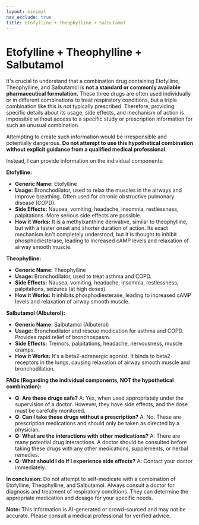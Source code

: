 ```yaml
---
layout: minimal
nav_exclude: true
title: Etofylline + Theophylline + Salbutamol
---
```


# Etofylline + Theophylline + Salbutamol

It's crucial to understand that a combination drug containing Etofylline, Theophylline, and Salbutamol is **not a standard or commonly available pharmaceutical formulation.**  These three drugs are often used individually or in different combinations to treat respiratory conditions, but a triple combination like this is not typically prescribed.  Therefore, providing specific details about its usage, side effects, and mechanism of action is impossible without access to a specific study or prescription information for such an unusual combination.

Attempting to create such information would be irresponsible and potentially dangerous.  **Do not attempt to use this hypothetical combination without explicit guidance from a qualified medical professional.**

Instead, I can provide information on the individual components:

**Etofylline:**

* **Generic Name:** Etofylline
* **Usage:**  Bronchodilator, used to relax the muscles in the airways and improve breathing.  Often used for chronic obstructive pulmonary disease (COPD).
* **Side Effects:** Nausea, vomiting, headache, insomnia, restlessness, palpitations.  More serious side effects are possible.
* **How it Works:** It is a methylxanthine derivative, similar to theophylline, but with a faster onset and shorter duration of action.  Its exact mechanism isn't completely understood, but it is thought to inhibit phosphodiesterase, leading to increased cAMP levels and relaxation of airway smooth muscle.

**Theophylline:**

* **Generic Name:** Theophylline
* **Usage:** Bronchodilator, used to treat asthma and COPD.
* **Side Effects:** Nausea, vomiting, headache, insomnia, restlessness, palpitations, seizures (at high doses).
* **How it Works:** It inhibits phosphodiesterase, leading to increased cAMP levels and relaxation of airway smooth muscle.


**Salbutamol (Albuterol):**

* **Generic Name:** Salbutamol (Albuterol)
* **Usage:**  Bronchodilator and rescue medication for asthma and COPD. Provides rapid relief of bronchospasm.
* **Side Effects:** Tremors, palpitations, headache, nervousness, muscle cramps.
* **How it Works:**  It's a beta2-adrenergic agonist. It binds to beta2-receptors in the lungs, causing relaxation of airway smooth muscle and bronchodilation.


**FAQs (Regarding the individual components, NOT the hypothetical combination):**

* **Q: Are these drugs safe?** A:  Yes, when used appropriately under the supervision of a doctor.  However, they have side effects, and the dose must be carefully monitored.
* **Q: Can I take these drugs without a prescription?** A: No. These are prescription medications and should only be taken as directed by a physician.
* **Q: What are the interactions with other medications?** A:  There are many potential drug interactions.  A doctor should be consulted before taking these drugs with any other medications, supplements, or herbal remedies.
* **Q: What should I do if I experience side effects?** A:  Contact your doctor immediately.


**In conclusion:**  Do not attempt to self-medicate with a combination of Etofylline, Theophylline, and Salbutamol.  Always consult a doctor for diagnosis and treatment of respiratory conditions.  They can determine the appropriate medication and dosage for your specific needs.


**Note:** This information is AI-generated or crowd-sourced and may not be accurate. Please consult a medical professional for verified advice.